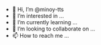 - 👋 Hi, I’m @minoy-tts
- 👀 I’m interested in ...
- 🌱 I’m currently learning ...
- 💞️ I’m looking to collaborate on ...
- 📫 How to reach me ...

<!---
minoy-tts/minoy-tts is a ✨ special ✨ repository because its `README.md` (this file) appears on your GitHub profile.
You can click the Preview link to take a look at your changes.
--->

